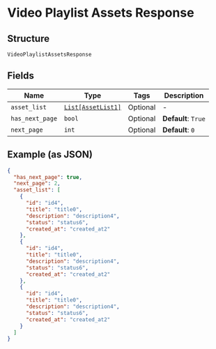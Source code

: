 
# Video Playlist Assets Response

## Structure

`VideoPlaylistAssetsResponse`

## Fields

| Name | Type | Tags | Description |
|  --- | --- | --- | --- |
| `asset_list` | [`List[AssetList1]`](../../doc/models/asset-list-1.md) | Optional | - |
| `has_next_page` | `bool` | Optional | **Default**: `True` |
| `next_page` | `int` | Optional | **Default**: `0` |

## Example (as JSON)

```json
{
  "has_next_page": true,
  "next_page": 2,
  "asset_list": [
    {
      "id": "id4",
      "title": "title0",
      "description": "description4",
      "status": "status6",
      "created_at": "created_at2"
    },
    {
      "id": "id4",
      "title": "title0",
      "description": "description4",
      "status": "status6",
      "created_at": "created_at2"
    },
    {
      "id": "id4",
      "title": "title0",
      "description": "description4",
      "status": "status6",
      "created_at": "created_at2"
    }
  ]
}
```

